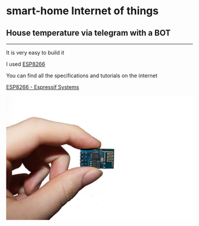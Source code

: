 # smart-home  Internet of things
## House temperature via telegram with a BOT

***

It is very easy to build it

I used [ESP8266](https://en.wikipedia.org/wiki/ESP8266) 

You can find all the specifications and tutorials on the internet

[ESP8266 - Espressif Systems](https://espressif.com/en/products/hardware/esp8266ex/overview)

![My-ESP8266](/esp8266.jpg)

